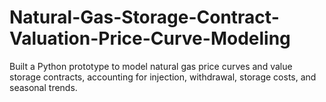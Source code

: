 # Natural-Gas-Storage-Contract-Valuation-Price-Curve-Modeling
Built a Python prototype to model natural gas price curves and value storage contracts, accounting for injection, withdrawal, storage costs, and seasonal trends.
